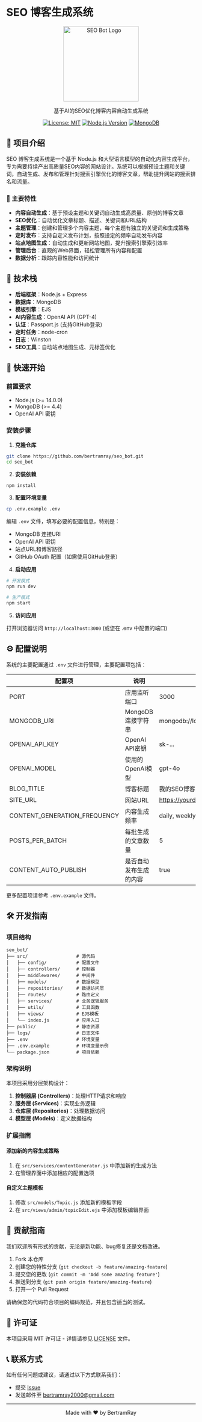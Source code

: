 # SEO 博客生成系统

<div align="center">
  <img src="public/images/logo.png" alt="SEO Bot Logo" width="200" height="auto">
  <p>基于AI的SEO优化博客内容自动生成系统</p>
  
  [![License: MIT](https://img.shields.io/badge/License-MIT-yellow.svg)](https://opensource.org/licenses/MIT)
  [![Node.js Version](https://img.shields.io/badge/node-%3E%3D14.0.0-brightgreen.svg)](https://nodejs.org/)
  [![MongoDB](https://img.shields.io/badge/MongoDB-4.4+-green.svg)](https://www.mongodb.com/)
</div>

## 📖 项目介绍

SEO 博客生成系统是一个基于 Node.js 和大型语言模型的自动化内容生成平台，专为需要持续产出高质量SEO内容的网站设计。系统可以根据预设主题和关键词，自动生成、发布和管理针对搜索引擎优化的博客文章，帮助提升网站的搜索排名和流量。

### 🌟 主要特性

- **内容自动生成**：基于预设主题和关键词自动生成高质量、原创的博客文章
- **SEO优化**：自动优化文章标题、描述、关键词和URL结构
- **主题管理**：创建和管理多个内容主题，每个主题有独立的关键词和生成策略
- **定时发布**：支持自定义发布计划，按照设定的频率自动发布内容
- **站点地图生成**：自动生成和更新网站地图，提升搜索引擎索引效率
- **管理后台**：直观的Web界面，轻松管理所有内容和配置
- **数据分析**：跟踪内容性能和访问统计

## 🔧 技术栈

- **后端框架**：Node.js + Express
- **数据库**：MongoDB
- **模板引擎**：EJS
- **AI内容生成**：OpenAI API (GPT-4)
- **认证**：Passport.js (支持GitHub登录)
- **定时任务**：node-cron
- **日志**：Winston
- **SEO工具**：自动站点地图生成、元标签优化

## 🚀 快速开始

### 前置要求

- Node.js (>= 14.0.0)
- MongoDB (>= 4.4)
- OpenAI API 密钥

### 安装步骤

1. **克隆仓库**

```bash
git clone https://github.com/bertramray/seo_bot.git
cd seo_bot
```

2. **安装依赖**

```bash
npm install
```

3. **配置环境变量**

```bash
cp .env.example .env
```

编辑 `.env` 文件，填写必要的配置信息，特别是：
- MongoDB 连接URI
- OpenAI API 密钥
- 站点URL和博客路径
- GitHub OAuth 配置（如需使用GitHub登录）

4. **启动应用**

```bash
# 开发模式
npm run dev

# 生产模式
npm start
```

5. **访问应用**

打开浏览器访问 `http://localhost:3000` (或您在 .env 中配置的端口)

## ⚙️ 配置说明

系统的主要配置通过 `.env` 文件进行管理，主要配置项包括：

| 配置项 | 说明 | 示例值 |
|--------|------|--------|
| PORT | 应用监听端口 | 3000 |
| MONGODB_URI | MongoDB连接字符串 | mongodb://localhost:27017/seo_bot |
| OPENAI_API_KEY | OpenAI API密钥 | sk-... |
| OPENAI_MODEL | 使用的OpenAI模型 | gpt-4o |
| BLOG_TITLE | 博客标题 | 我的SEO博客 |
| SITE_URL | 网站URL | https://yourdomain.com |
| CONTENT_GENERATION_FREQUENCY | 内容生成频率 | daily, weekly, custom |
| POSTS_PER_BATCH | 每批生成的文章数量 | 5 |
| CONTENT_AUTO_PUBLISH | 是否自动发布生成的内容 | true |

更多配置项请参考 `.env.example` 文件。

## 🛠️ 开发指南

### 项目结构

```
seo_bot/
├── src/                  # 源代码
│   ├── config/           # 配置文件
│   ├── controllers/      # 控制器
│   ├── middlewares/      # 中间件
│   ├── models/           # 数据模型
│   ├── repositories/     # 数据访问层
│   ├── routes/           # 路由定义
│   ├── services/         # 业务逻辑服务
│   ├── utils/            # 工具函数
│   ├── views/            # EJS模板
│   └── index.js          # 应用入口
├── public/               # 静态资源
├── logs/                 # 日志文件
├── .env                  # 环境变量
├── .env.example          # 环境变量示例
└── package.json          # 项目依赖
```

### 架构说明

本项目采用分层架构设计：

1. **控制器层 (Controllers)**：处理HTTP请求和响应
2. **服务层 (Services)**：实现业务逻辑
3. **仓库层 (Repositories)**：处理数据访问
4. **模型层 (Models)**：定义数据结构

### 扩展指南

#### 添加新的内容生成策略

1. 在 `src/services/contentGenerator.js` 中添加新的生成方法
2. 在管理界面中添加相应的配置选项

#### 自定义主题模板

1. 修改 `src/models/Topic.js` 添加新的模板字段
2. 在 `src/views/admin/topicEdit.ejs` 中添加模板编辑界面

## 🤝 贡献指南

我们欢迎所有形式的贡献，无论是新功能、bug修复还是文档改进。

1. Fork 本仓库
2. 创建您的特性分支 (`git checkout -b feature/amazing-feature`)
3. 提交您的更改 (`git commit -m 'Add some amazing feature'`)
4. 推送到分支 (`git push origin feature/amazing-feature`)
5. 打开一个 Pull Request

请确保您的代码符合项目的编码规范，并且包含适当的测试。

## 📄 许可证

本项目采用 MIT 许可证 - 详情请参见 [LICENSE](LICENSE) 文件。

## 📞 联系方式

如有任何问题或建议，请通过以下方式联系我们：

- 提交 [Issue](https://github.com/bertramray/seo_bot/issues)
- 发送邮件至 [bertramray2000@gmail.com](mailto:bertramray2000@gmail.com)

---

<div align="center">
  <p>Made with ❤️ by BertramRay</p>
</div> 